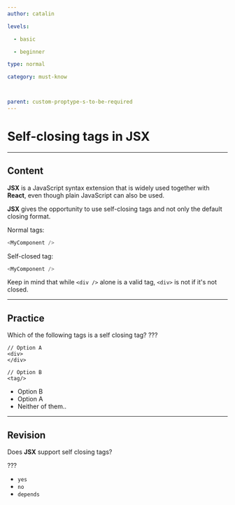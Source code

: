 ```yaml
---
author: catalin

levels:

  - basic

  - beginner

type: normal

category: must-know



parent: custom-proptype-s-to-be-required
---
```


# Self-closing tags in **JSX**

---

## Content

**JSX** is a JavaScript syntax extension that is widely used together with **React**, even though plain JavaScript can also be used.

**JSX** gives the opportunity to use self-closing tags and not only the default closing format.

Normal tags:

```javascript
<MyComponent />
```

Self-closed tag:

```javascript
<MyComponent />
```

Keep in mind that while `<div />` alone is a valid tag, `<div>` is not if it's not closed.

---

## Practice

Which of the following tags is a self closing tag? ???

```
// Option A
<div>
</div>

// Option B
<tag/>
```

- Option B
- Option A
- Neither of them..

---

## Revision

Does **JSX** support self closing tags?

???

- `yes`
- `no`
- `depends`
